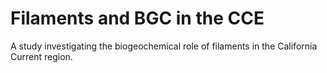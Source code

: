# Filaments and BGC in the CCE
 A study investigating the biogeochemical role of filaments in the California Current region.
